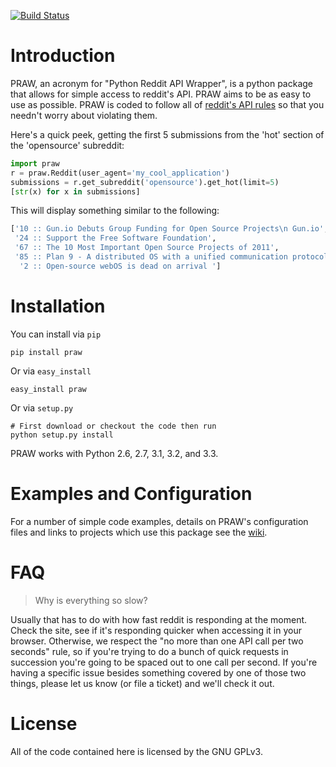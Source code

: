 [![Build Status](https://travis-ci.org/praw-dev/praw.png)](https://travis-ci.org/praw-dev/praw)

# Introduction

PRAW, an acronym for "Python Reddit API Wrapper", is a python package that
allows for simple access to reddit's API. PRAW aims to be as easy to use as
possible. PRAW is coded to follow all of [reddit's API
rules](https://github.com/reddit/reddit/wiki/API) so that you needn't worry
about violating them.

Here's a quick peek, getting the first 5 submissions from
the 'hot' section of the 'opensource' subreddit:

```python
import praw
r = praw.Reddit(user_agent='my_cool_application')
submissions = r.get_subreddit('opensource').get_hot(limit=5)
[str(x) for x in submissions]
```

This will display something similar to the following:

```python
['10 :: Gun.io Debuts Group Funding for Open Source Projects\n Gun.io',
 '24 :: Support the Free Software Foundation',
 '67 :: The 10 Most Important Open Source Projects of 2011',
 '85 :: Plan 9 - A distributed OS with a unified communication protocol and I/O...',
  '2 :: Open-source webOS is dead on arrival ']
```

# Installation
You can install via `pip`

    pip install praw

Or via `easy_install`

    easy_install praw

Or via `setup.py`

    # First download or checkout the code then run
    python setup.py install

PRAW works with Python 2.6, 2.7, 3.1, 3.2, and 3.3.

# Examples and Configuration

For a number of simple code examples, details on PRAW's
configuration files and links to projects which use this package see the
[wiki](https://github.com/praw-dev/praw/wiki).


# FAQ
> Why is everything so slow?

Usually that has to do with how fast reddit is responding at the moment. Check
the site, see if it's responding quicker when accessing it in your browser.
Otherwise, we respect the "no more than one API call per two seconds" rule, so
if you're trying to do a bunch of quick requests in succession you're going to
be spaced out to one call per second. If you're having a specific issue besides
something covered by one of those two things, please let us know (or file a
ticket) and we'll check it out.


# License
All of the code contained here is licensed by the GNU GPLv3.
